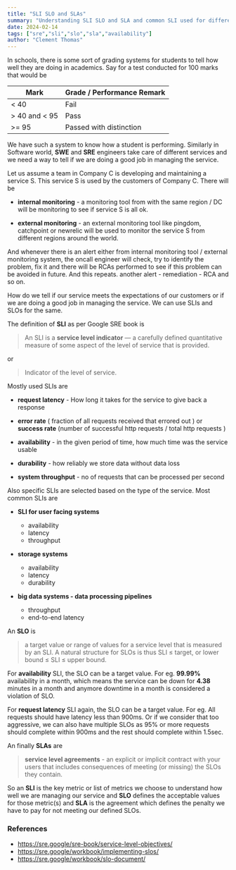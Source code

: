 ```yaml
---
title: "SLI SLO and SLAs"
summary: "Understanding SLI SLO and SLA and common SLI used for different types of services"
date: 2024-02-14
tags: ["sre","sli","slo","sla","availability"]
author: "Clement Thomas"
---
```


   In schools, there is some sort of grading systems for students to tell how well they are doing in academics. Say for a test conducted for 100 marks that would be 

|**Mark**| **Grade / Performance Remark** |
|-------|-------|
|< 40 | Fail |
| > 40 and < 95 | Pass |
| >= 95 | Passed with distinction |

We have such a system to know how a student is performing. Similarly in Software world, **SWE** and **SRE** engineers take care of different services and we need a way to tell if we are doing a good job in managing the service.

Let us assume a team in Company C is developing and maintaining a service S. This service S is used by the  customers of Company C. There will be 

* **internal monitoring** - a monitoring tool from with the same region / DC will be monitoring to see if service S is all ok. 

* **external monitoring** - an external monitoring tool like pingdom, catchpoint or newrelic will be used to monitor the service S from different regions around the world.

And whenever there is an alert either from internal monitoring tool / external monitoring system, the oncall engineer will check, try to identify the problem, fix it and there will be RCAs performed to see if this problem can be avoided in future. And this repeats. another alert - remediation - RCA and so on.

How do we tell if our service meets the expectations of our customers or if we are doing a good job in managing the service. We can use SLIs and SLOs for the same. 

The definition of **SLI** as per Google SRE book is

> An SLI is a **service level indicator** — a carefully defined quantitative measure of some aspect of the level of service that is provided.

or 

> Indicator of the level of service.


Mostly used SLIs are

* **request latency** - How long it takes for the service to give back a response
* **error rate** ( fraction of all requests received that errored out ) or **success rate** (number of successful http requests / total http requests )
* **availability** - in the given period of time, how much time was the service usable

* **durability** - how reliably we store data without data loss 
* **system throughput** - no of requests that can be processed per second

Also specific SLIs are selected based on the type of the service. Most common SLIs are

* **SLI for user facing systems**
  - availability
  - latency
  - throughput

* **storage systems**
  - availability
  - latency
  - durability

* **big data systems - data processing pipelines**
  - throughput
  - end-to-end latency

An **SLO** is 

> a target value or range of values for a service level that is measured by an SLI. A natural structure for SLOs is thus SLI ≤ target, or lower bound ≤ SLI ≤ upper bound.

For **availability** SLI, the SLO can be a target value. For eg. **99.99%** availability in a month, which means the service can be down for **4.38** minutes in a month and anymore downtime in a month is considered a violation of SLO. 

For **request latency** SLI again, the SLO can be a target value. For eg. All requests should have latency less than 900ms. Or if we consider that too aggressive, we can also have multiple SLOs as 95% or more requests should complete within 900ms and the rest should complete within 1.5sec. 

An finally **SLAs** are 

> **service level agreements** -  an explicit or implicit contract with your users that includes consequences of meeting (or missing) the SLOs they contain.

So an **SLI** is the key metric or list of metrics  we choose to understand how well we are managing our service and **SLO** defines the acceptable values for those metric(s) and **SLA** is the agreement which defines the penalty we have to pay for not meeting our defined SLOs. 

### References

* https://sre.google/sre-book/service-level-objectives/
* https://sre.google/workbook/implementing-slos/
* https://sre.google/workbook/slo-document/


